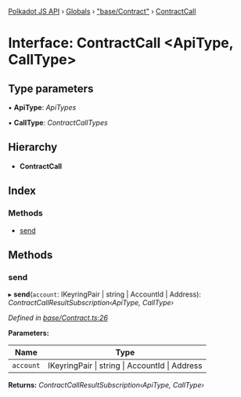 [Polkadot JS API](../README.md) › [Globals](../globals.md) › ["base/Contract"](../modules/_base_contract_.md) › [ContractCall](_base_contract_.contractcall.md)

# Interface: ContractCall <**ApiType, CallType**>

## Type parameters

▪ **ApiType**: *ApiTypes*

▪ **CallType**: *ContractCallTypes*

## Hierarchy

* **ContractCall**

## Index

### Methods

* [send](_base_contract_.contractcall.md#send)

## Methods

###  send

▸ **send**(`account`: IKeyringPair | string | AccountId | Address): *ContractCallResultSubscription‹ApiType, CallType›*

*Defined in [base/Contract.ts:26](https://github.com/polkadot-js/api/blob/72d131f62f/packages/api-contract/src/base/Contract.ts#L26)*

**Parameters:**

Name | Type |
------ | ------ |
`account` | IKeyringPair &#124; string &#124; AccountId &#124; Address |

**Returns:** *ContractCallResultSubscription‹ApiType, CallType›*
